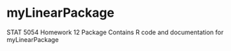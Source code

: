 # myLinearPackage
STAT 5054 Homework 12 Package
Contains R code and documentation for myLinearPackage
